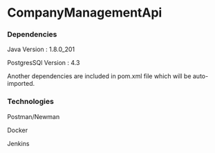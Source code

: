 # CompanyManagementApi
### Dependencies
Java Version : 1.8.0_201

PostgresSQl Version : 4.3

Another dependencies are included in pom.xml file which will be auto-imported.

### Technologies
Postman/Newman

Docker

Jenkins
